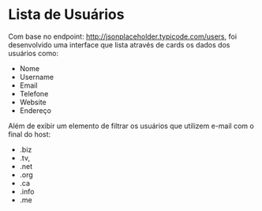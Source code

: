 # Lista de Usuários

Com base no endpoint: http://jsonplaceholder.typicode.com/users, foi desenvolvido uma interface que lista através de cards os dados dos usuários como:

  - Nome
  - Username
  - Email
  - Telefone
  - Website
  - Endereço

Além de exibir um elemento de filtrar os usuários que utilizem e-mail com o final do host:
- .biz
- .tv, 
- .net
- .org
- .ca
- .info
- .me

